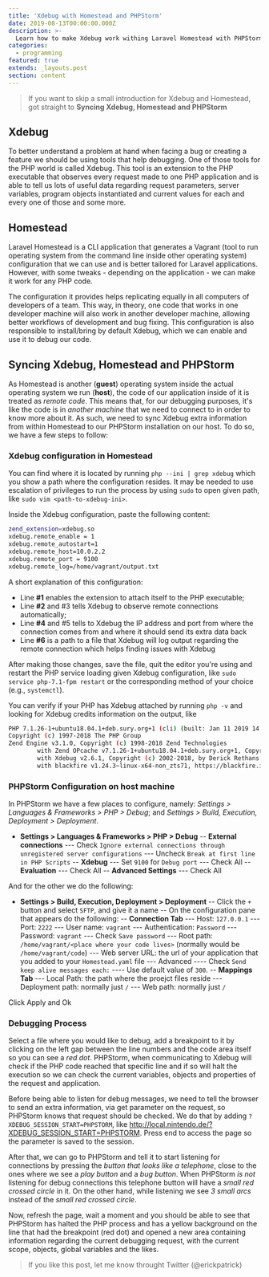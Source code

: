 ```yaml
---
title: 'Xdebug with Homestead and PHPStorm'
date: 2019-08-13T00:00:00.000Z
description: >-
  Learn how to make Xdebug work withing Laravel Homestead with PHPStorm
categories:
  - programming
featured: true
extends: _layouts.post
section: content
---
```


> If you want to skip a small introduction for Xdebug and Homestead, got straight to __Syncing Xdebug, Homestead and PHPStorm__

## Xdebug
To better understand a problem at hand when facing a bug or creating a feature we should be using tools that help debugging. One of those tools for the PHP world is called Xdebug. This tool is an extension to the PHP executable that observes every request made to one PHP application and is able to tell us lots of useful data regarding request parameters, server variables, program objects instantiated and current values for each and every one of those and some more.

## Homestead
Laravel Homestead is a CLI application that generates a Vagrant (tool to run operating system from the command line inside other operating system) configuration that we can use and is better tailored for Laravel applications. However, with some tweaks - depending on the application - we can make it work for any PHP code.

The configuration it provides helps replicating equally in all computers of developers of a team. This way, in theory, one code that works in one developer machine will also work in another developer machine, allowing better workflows of development and bug fixing. This configuration is also responsible to install/bring by default Xdebug, which we can enable and use it to debug our code.

## Syncing Xdebug, Homestead and PHPStorm
As Homestead is another (__guest__) operating system inside the actual operating system we run (__host__), the code of our application inside of it is treated as *remote code*. This means that, for our debugging purposes, it's like the code is in *another machine* that we need to connect to in order to know more about it. As such, we need to sync Xdebug extra information from within Homestead to our PHPStorm installation on our host. To do so, we have a few steps to follow:

### Xdebug configuration in Homestead
You can find where it is located by running `php --ini | grep xdebug` which you show a path where the configuration resides. It may be needed to use escalation of privileges to run the process by using `sudo` to open given path, like `sudo vim <path-to-xdebug-ini>`.

Inside the Xdebug configuration, paste the following content:

```bash
zend_extension=xdebug.so
xdebug.remote_enable = 1
xdebug.remote_autostart=1
xdebug.remote_host=10.0.2.2
xdebug.remote_port = 9100
xdebug.remote_log=/home/vagrant/output.txt
```

A short explanation of this configuration:

- Line __#1__ enables the extension to attach itself to the PHP executable;
- Line __#2__ and #3 tells Xdebug to observe remote connections automatically;
- Line __#4__ and #5 tells to Xdebug the IP address and port from where the connection comes from and where it should send its extra data back
- Line __#6__ is a path to a file that Xdebug will log output regarding the remote connection which helps finding issues with Xdebug

After making those changes, save the file, quit the editor you're using and restart the PHP service loading given Xdebug configuration, like `sudo service php-7.1-fpm restart` or the corresponding method of your choice (e.g., `systemctl`).

You can verify if your PHP has Xdebug attached by running `php -v` and looking for Xdebug credits information on the output, like

```bash
PHP 7.1.26-1+ubuntu18.04.1+deb.sury.org+1 (cli) (built: Jan 11 2019 14:13:49) ( NTS )
Copyright (c) 1997-2018 The PHP Group
Zend Engine v3.1.0, Copyright (c) 1998-2018 Zend Technologies
        with Zend OPcache v7.1.26-1+ubuntu18.04.1+deb.sury.org+1, Copyright (c) 1999-2018, by Zend Technologies
        with Xdebug v2.6.1, Copyright (c) 2002-2018, by Derick Rethans
        with blackfire v1.24.3~linux-x64-non_zts71, https://blackfire.io, by Blackfire
```

### PHPStorm Configuration on host machine
In PHPStorm we have a few places to configure, namely: *Settings > Languages & Frameworks > PHP > Debug*; and *Settings > Build, Execution, Deployment > Deployment*.

- __Settings > Languages & Frameworks > PHP > Debug__
-- __External connections__
--- Check `Ignore external connections through unregistered server configurations`
--- Uncheck `Break at first line in PHP Scripts`
-- __Xdebug__
--- Set `9100` for `Debug port`
--- Check All
-- __Evaluation__
--- Check All
-- __Advanced Settings__
--- Check All

And for the other we do the following:

- __Settings > Build, Execution, Deployment > Deployment__
-- Click the `+` button and select `SFTP`, and give it a name
-- On the configuration pane that appears do the following:
-- __Connection Tab__
--- Host: `127.0.0.1`
--- Port: `2222`
--- User name: `vagrant`
--- Authentication: `Password`
--- Password: `vagrant`
--- Check `Save password`
--- Root path: `/home/vagrant/<place where your code lives>` (normally would be `/home/vagrant/code`)
--- Web server URL: the url of your application that you added to your `Homestead.yaml` file
--- Advanced
---- Check `Send keep alive messages each:`
---- Use default value of `300`.
-- __Mappings Tab__
--- Local Path: the path where the proejct files reside
--- Deployment path: normally just `/`
--- Web path: normally just `/`

Click Apply and Ok

### Debugging Process
Select a file where you would like to debug, add a breakpoint to it by clicking on the left gap between the line numbers and the code area itself so you can see a *red dot*. PHPStorm, when communicating to Xdebug will check if the PHP code reached that specific line and if so will halt the execution so we can check the current variables, objects and properties of the request and application.

Before being able to listen for debug messages, we need to tell the browser to send an extra information, via get parameter on the request, so PHPStorm knows that request should be checked. We do that by adding `?XDEBUG_SESSION_START=PHPSTORM`, like http://local.nintendo.de/?XDEBUG_SESSION_START=PHPSTORM. Press end to access the page so the parameter is saved to the session.

After that, we can go to PHPStorm and tell it to start listening for connections by pressing the *button that looks like a telephone*, close to the ones where we see a *play button* and a *bug button*. When PHPStorm *is not* listening for debug connections this telephone button will have a *small red crossed circle* in it. On the other hand, while listening we see *3 small arcs* instead of the *small red crossed circle*.

Now, refresh the page, wait a moment and you should be able to see that PHPStorm has halted the PHP process and has a yellow background on the line that had the breakpoint (red dot) and opened a new area containing information regarding the current debugging request, with the current scope, objects, global variables and the likes.

> If you like this post, let me know throught Twitter (@erickpatrick)
